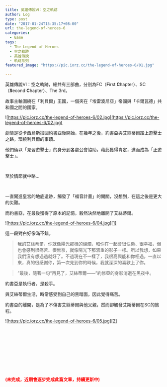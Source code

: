 ```yaml
---
title: 英雄傳說Ⅵ：空之軌跡
author: Log
type: post
date: "2017-01-24T15:35:17+08:00"
url: the-legend-of-heroes-6
categories:
  - Game
tags:
  - The Legend of Heroes
  - 空之軌跡
  - 英雄傳說
  - 軌跡系列
featured_image: "https://pic.iorz.cc/the-legend-of-heroes-6/01.jpg"

---
```


英雄傳說Ⅵ：空之軌跡，總共有三部曲，分別為FC（**F**irst **C**hapter）、SC（**S**econd **C**hapter）、The 3rd。

故事主軸圍繞在「利貝爾」王國，一個夾在「埃雷波尼亞」帝國與「卡爾瓦德」共和國之間的國家。

<!--more-->

![https://pic.iorz.cc/the-legend-of-heroes-6/02.jpg](https://pic.iorz.cc/the-legend-of-heroes-6/02.jpg)

劇情是從卡西烏斯撿回約書亞後開始，在幾年之後，約書亞與艾絲蒂爾踏上遊擊士之路，環繞利貝爾的事蹟。

他們倆以「見習遊擊士」的身分到各處公會協助，藉此獲得肯定，進而成為「正遊擊士」。

&nbsp;

至於情節就中略&#8230;

&nbsp;

一直闖進皇宮的地底遺跡，觸發了「福音計畫」的開關，沒想到，在這之後是更大的災難。

而約書亞，在最後獲得了原本的記憶，毅然決然地離開了艾絲蒂爾。

![https://pic.iorz.cc/the-legend-of-heroes-6/04.jpg][1]

這一段對白好像滿不錯。

> 我的艾絲蒂爾，你就像陽光那樣的燦爛，和你在一起會很快樂、很幸福，但也會感到很痛苦、很無奈，就像陽光下那濃重的影子一樣。所以我想，如果我們沒有想遇過就好了。不過現在不一樣了，我很高興能和你相遇。一直以來，真的很感謝你，第一次見到你的時候，我就深深的喜歡上了你。
  
> ”最後，隨著一句“再見了，艾絲蒂爾——”約修亞的身影消逝在黑夜中。

約書亞是執行者，是殺手。

與艾絲蒂爾生活，時常感受到自己的黑暗面，因此覺得痛苦。

約書亞的離開，是為了不傷害艾絲蒂爾與他父親，然而卻觸發艾斯蒂爾在SC的旅程。

![https://pic.iorz.cc/the-legend-of-heroes-6/05.jpg][2]

&nbsp;

&nbsp;

&nbsp;

&nbsp;

&nbsp;

<span style="color: #ff0000;"><strong>(未完成，近期會逐步完成此篇文章，持續更新中)</strong></span>

&nbsp;

 [1]: https://pic.iorz.cc/the-legend-of-heroes-6/04.jpg
 [2]: https://pic.iorz.cc/the-legend-of-heroes-6/05.jpg